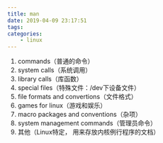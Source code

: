 ```yaml
---
title: man
date: 2019-04-09 23:17:51
tags:
categories:
    - linux
---
```


1. commands（普通的命令）
2. system calls（系统调用）
3. library calls（库函数）
4. special files（特殊文件：/dev下设备文件）
5. file formats and convertions（文件格式）
6. games for linux（游戏和娱乐）
7. macro packages and conventions（杂项）
8. system management commands（管理员命令）
9. 其他（Linux特定， 用来存放内核例行程序的文档）

